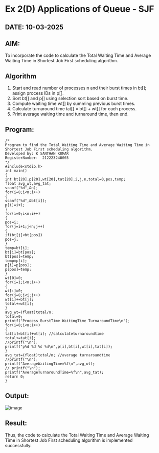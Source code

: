 # Ex 2(D) Applications of Queue - SJF
## DATE: 10-03-2025
## AIM:
To incorporate the code to calculate the Total Waiting Time and Average Waiting Time in Shortest Job First scheduling algorithm.
## Algorithm
1. Start and read number of processes n and their burst times in bt[]; assign process IDs in p[].
2. Sort bt[] and p[] using selection sort based on burst time.
3. Compute waiting time wt[] by summing previous burst times.
4. Calculate turnaround time tat[] = bt[] + wt[] for each process.
5. Print average waiting time and turnaround time, then end.

## Program:
```
/*
Program to find the Total Waiting Time and Average Waiting Time in Shortest Job First scheduling algorithm.
Developed by: K SANTHAN KUMAR
RegisterNumber:  212223240065
*/
#include<stdio.h>
int main()
{
int bt[20],p[20],wt[20],tat[20],i,j,n,total=0,pos,temp;
float avg_wt,avg_tat;
scanf("%d",&n);
for(i=0;i<n;i++)
{
scanf("%d",&bt[i]);
p[i]=i+1;
}
for(i=0;i<n;i++)
{
pos=i;
for(j=i+1;j<n;j++)
{
if(bt[j]<bt[pos])
pos=j;
}
temp=bt[i];
bt[i]=bt[pos];
bt[pos]=temp;
temp=p[i];
p[i]=p[pos];
p[pos]=temp;
}
wt[0]=0;
for(i=1;i<n;i++)
{
wt[i]=0;
for(j=0;j<i;j++)
wt[i]+=bt[j];
total+=wt[i];
}
avg_wt=(float)total/n;
total=0;
printf("Process BurstTime WaitingTime TurnaroundTime\n");
for(i=0;i<n;i++)
{
tat[i]=bt[i]+wt[i]; //calculateturnaroundtime
total+=tat[i];
//printf("\n");
printf("p%d %d %d %d\n",p[i],bt[i],wt[i],tat[i]);
}
avg_tat=(float)total/n; //average turnaroundtime
//printf("\n");
printf("AverageWaitingTime=%f\n",avg_wt);
// printf("\n");
printf("AverageTurnaroundTime=%f\n",avg_tat);
return 0;
}

```

## Output:

![image](https://github.com/user-attachments/assets/942c1af0-6ed8-43b8-b333-a09ad0506b42)

## Result:
Thus, the code to calculate the Total Waiting Time and Average Waiting Time in Shortest Job First scheduling algorithm is implemented successfully.
